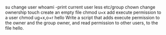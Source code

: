 su change user
whoami -print current user
less etc/group
chown change ownership
touch create an empty file
chmod u+x add execute permission to a user
chmod ug+x,o+r hello Write a script that adds execute permission to the owner and the group owner, and read permission to other users, to the file hello.
